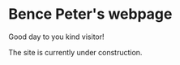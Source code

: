 <h1>Bence Peter's webpage</h1>
<p>Good day to you kind visitor!</p>
<p>The site is currently under construction.</p>
<script src="https://tryhackme.com/badge/350772"></script>
